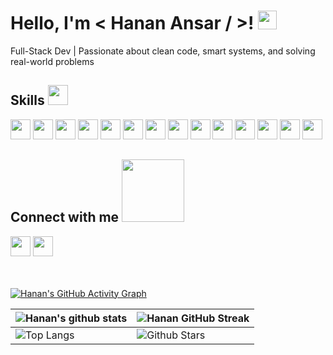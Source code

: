 <h1> Hello, I'm <  Hanan Ansar / >! <img src = "https://raw.githubusercontent.com/MartinHeinz/MartinHeinz/master/wave.gif" width = 30px> </h1>
<p align='center'>

</p> Full-Stack Dev | Passionate about clean code, smart systems, and solving real-world problems 

<h2> Skills <img src = "https://media2.giphy.com/media/QssGEmpkyEOhBCb7e1/giphy.gif?cid=ecf05e47a0n3gi1bfqntqmob8g9aid1oyj2wr3ds3mg700bl&rid=giphy.gif" width = 32px> </h2>

 <img width ='32px' src ='https://raw.githubusercontent.com/rahulbanerjee26/githubAboutMeGenerator/main/icons/python.svg'> <img width ='32px' src ='https://raw.githubusercontent.com/rahulbanerjee26/githubAboutMeGenerator/main/icons/java.svg'> 
 <img width ='32px' src ='https://raw.githubusercontent.com/rahulbanerjee26/githubAboutMeGenerator/main/icons/html.svg'>
<img width ='32px' src ='https://raw.githubusercontent.com/rahulbanerjee26/githubAboutMeGenerator/main/icons/css.svg'> 
<img width ='32px' src ='https://raw.githubusercontent.com/rahulbanerjee26/githubAboutMeGenerator/main/icons/javascript.svg'>
<img width ='32px' src ='https://raw.githubusercontent.com/rahulbanerjee26/githubAboutMeGenerator/main/icons/php.svg'> 
<img width ='32px' src ='https://raw.githubusercontent.com/rahulbanerjee26/githubAboutMeGenerator/main/icons/csharp.svg'> <img width ='32px' src ='https://raw.githubusercontent.com/rahulbanerjee26/githubAboutMeGenerator/main/icons/mysql.svg'> 
<img width ='32px' src ='https://raw.githubusercontent.com/rahulbanerjee26/githubAboutMeGenerator/main/icons/flutter.svg'> 
<img width ='32px' src ='https://raw.githubusercontent.com/rahulbanerjee26/githubAboutMeGenerator/main/icons/laravel.svg'> 
<img width ='32px' src ='https://raw.githubusercontent.com/rahulbanerjee26/githubAboutMeGenerator/main/icons/firebase.svg'> 
<img width ='32px' src ='https://raw.githubusercontent.com/rahulbanerjee26/githubAboutMeGenerator/main/icons/bootstrap.svg'>
<img width ='32px' src ='https://raw.githubusercontent.com/rahulbanerjee26/githubAboutMeGenerator/main/icons/git.svg'> 
<img width ='32px' src ='https://raw.githubusercontent.com/rahulbanerjee26/githubAboutMeGenerator/main/icons/reactnative.svg'> 


<h2> Connect with me <img src='https://raw.githubusercontent.com/ShahriarShafin/ShahriarShafin/main/Assets/handshake.gif' width="100px"> </h2>

  <a href = 'https://www.linkedin.com/in/hanan-ansar/'> <img width = '32px' src="https://raw.githubusercontent.com/rahulbanerjee26/githubAboutMeGenerator/main/icons/linked-in-alt.svg"/></a> 
<a href = 'https://www.github.com/Hanan467'> <img width = '32px'  src="https://raw.githubusercontent.com/rahulbanerjee26/githubAboutMeGenerator/main/icons/github.svg"/></a>
<br>
<br>
  <br>

[![Hanan's GitHub Activity Graph](https://activity-graph.herokuapp.com/graph?username=Hanan467&theme=tokyonight)](https://git.io/praveenscience)

| ![Hanan's github stats](https://github-readme-stats.vercel.app/api?username=Hanan467&show_icons=true&theme=tokyonight) | ![Hanan GitHub Streak](https://github-readme-streak-stats.herokuapp.com/?user=Hanan467&theme=tokyonight) |
| --- | --- |
| ![Top Langs](https://github-readme-stats.vercel.app/api/top-langs/?username=Hanan467&theme=tokyonight) | ![Github Stars](https://github-readme-stats.vercel.app/api?username=Hanan467&show_icons=true&locale=en&count_private=true&hide_rank=true&custom_title=My%20GitHub%20Stats&disable_animations=true&theme=tokyonight) |


<br>



